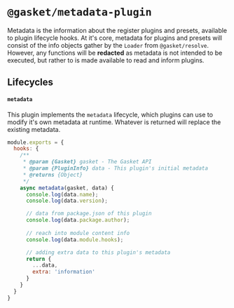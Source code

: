 # `@gasket/metadata-plugin`

Metadata is the information about the register plugins and presets, available
to plugin lifecycle hooks. At it's core, metadata for plugins and presets
will consist of the info objects gather by the `Loader` from `@gasket/resolve`.
However, any functions will be **redacted** as metadata is not intended to be
executed, but rather to is made available to read and inform plugins. 

## Lifecycles

#### `metadata`

This plugin implements the `metadata` lifecycle, which plugins can use to
modify it's own metadata at runtime. Whatever is returned will replace the
existing metadata.

```js
module.exports = {
  hooks: {
    /**
     * @param {Gasket} gasket - The Gasket API
     * @param {PluginInfo} data - This plugin's initial metadata
     * @returns {Object} 
     */
    async metadata(gasket, data) {
      console.log(data.name);
      console.log(data.version);

      // data from package.json of this plugin
      console.log(data.package.author);
      
      // reach into module content info
      console.log(data.module.hooks);

      // adding extra data to this plugin's metadata
      return {
        ...data,
        extra: 'information'
      }
    }
  }
}
```
